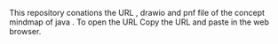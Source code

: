 This repository conations the URL , drawio and pnf file of the concept mindmap of java . 
To open the URL 
Copy the URL and paste in the web browser.
